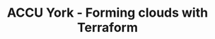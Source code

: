---
layout: event
title: ACCU York - Forming clouds with Terraform
description: A talk presented at ACCU York on how to create resources in the cloud using Terraform
img: main.jpg
talk-title: Forming clouds with Terraform
talk-description:
links:
  - https://www.meetup.com/ACCU-York/events/260938514/
---
